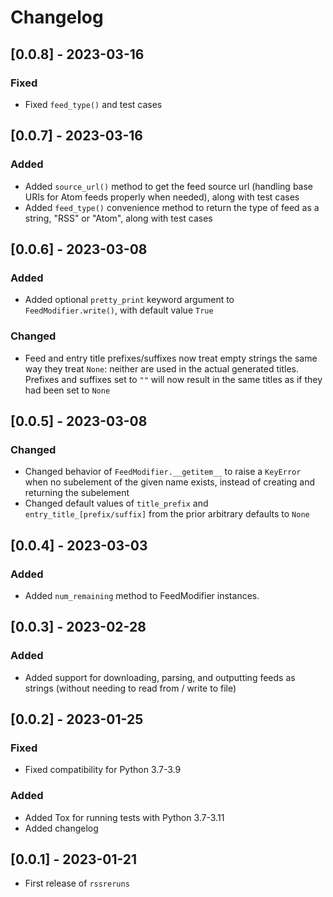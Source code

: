 # Changelog

## [0.0.8] - 2023-03-16

### Fixed

- Fixed `feed_type()` and test cases

## [0.0.7] - 2023-03-16

### Added

- Added `source_url()` method to get the feed source url (handling base URIs for Atom feeds properly when needed), along with test cases
- Added `feed_type()` convenience method to return the type of feed as a string, "RSS" or "Atom", along with test cases

## [0.0.6] - 2023-03-08

### Added

- Added optional `pretty_print` keyword argument to `FeedModifier.write()`, with default value `True`

### Changed

- Feed and entry title prefixes/suffixes now treat empty strings the same way they treat `None`: neither are used in the actual generated titles. Prefixes and suffixes set to `""` will now result in the same titles as if they had been set to `None`

## [0.0.5] - 2023-03-08

### Changed

- Changed behavior of `FeedModifier.__getitem__` to raise a `KeyError` when no subelement of the given name exists, instead of creating and returning the subelement 
- Changed default values of `title_prefix` and `entry_title_[prefix/suffix]` from the prior arbitrary defaults to `None`

## [0.0.4] - 2023-03-03

### Added

- Added `num_remaining` method to FeedModifier instances.

## [0.0.3] - 2023-02-28

### Added

- Added support for downloading, parsing, and outputting feeds as strings (without needing to read from / write to file)

## [0.0.2] - 2023-01-25

### Fixed

- Fixed compatibility for Python 3.7-3.9

### Added

- Added Tox for running tests with Python 3.7-3.11
- Added changelog

## [0.0.1] - 2023-01-21

- First release of `rssreruns`
